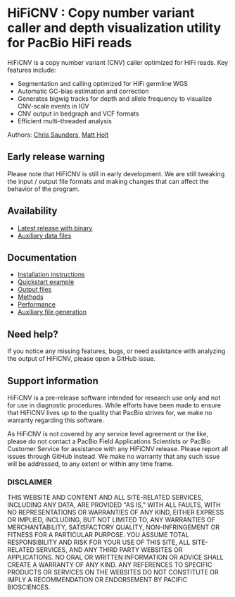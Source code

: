 # HiFiCNV : Copy number variant caller and depth visualization utility for PacBio HiFi reads

HiFiCNV is a copy number variant (CNV) caller optimized for HiFi reads. Key features include:

- Segmentation and calling optimized for HiFi germline WGS
- Automatic GC-bias estimation and correction
- Generates bigwig tracks for depth and allele frequency to visualize CNV-scale events in IGV
- CNV output in bedgraph and VCF formats
- Efficient multi-threaded analysis

Authors: [Chris Saunders](https://github.com/ctsa), [Matt Holt](https://github.com/holtjma)

## Early release warning
Please note that HiFiCNV is still in early development. 
We are still tweaking the input / output file formats and making changes that can affect the behavior of the program.

## Availability
* [Latest release with binary](https://github.com/PacificBiosciences/HiFiCNV/releases/latest)
* [Auxiliary data files](./data)

## Documentation
* [Installation instructions](docs/install.md)
* [Quickstart example](docs/quickstart.md)
* [Output files](docs/outputs.md)
* [Methods](docs/methods.md)
* [Performance](docs/performance.md)
* [Auxiliary file generation](docs/aux_data.md)

## Need help?
If you notice any missing features, bugs, or need assistance with analyzing the output of HiFiCNV, 
please open a GitHub issue.

## Support information
HiFiCNV is a pre-release software intended for research use only and not for use in diagnostic procedures. 
While efforts have been made to ensure that HiFiCNV lives up to the quality that PacBio strives for, we make no warranty regarding this software.

As HiFiCNV is not covered by any service level agreement or the like, please do not contact a PacBio Field Applications Scientists or PacBio Customer Service for assistance with any HiFiCNV release. 
Please report all issues through GitHub instead. 
We make no warranty that any such issue will be addressed, to any extent or within any time frame.

### DISCLAIMER
THIS WEBSITE AND CONTENT AND ALL SITE-RELATED SERVICES, INCLUDING ANY DATA, ARE PROVIDED "AS IS," WITH ALL FAULTS, WITH NO REPRESENTATIONS OR WARRANTIES OF ANY KIND, EITHER EXPRESS OR IMPLIED, INCLUDING, BUT NOT LIMITED TO, ANY WARRANTIES OF MERCHANTABILITY, SATISFACTORY QUALITY, NON-INFRINGEMENT OR FITNESS FOR A PARTICULAR PURPOSE. YOU ASSUME TOTAL RESPONSIBILITY AND RISK FOR YOUR USE OF THIS SITE, ALL SITE-RELATED SERVICES, AND ANY THIRD PARTY WEBSITES OR APPLICATIONS. NO ORAL OR WRITTEN INFORMATION OR ADVICE SHALL CREATE A WARRANTY OF ANY KIND. ANY REFERENCES TO SPECIFIC PRODUCTS OR SERVICES ON THE WEBSITES DO NOT CONSTITUTE OR IMPLY A RECOMMENDATION OR ENDORSEMENT BY PACIFIC BIOSCIENCES.
